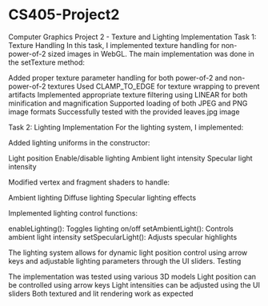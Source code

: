# CS405-Project2

Computer Graphics Project 2 - Texture and Lighting Implementation
Task 1: Texture Handling
In this task, I implemented texture handling for non-power-of-2 sized images in WebGL. The main implementation was done in the setTexture method:

Added proper texture parameter handling for both power-of-2 and non-power-of-2 textures
Used CLAMP_TO_EDGE for texture wrapping to prevent artifacts
Implemented appropriate texture filtering using LINEAR for both minification and magnification
Supported loading of both JPEG and PNG image formats
Successfully tested with the provided leaves.jpg image

Task 2: Lighting Implementation
For the lighting system, I implemented:

Added lighting uniforms in the constructor:

Light position
Enable/disable lighting
Ambient light intensity
Specular light intensity


Modified vertex and fragment shaders to handle:

Ambient lighting
Diffuse lighting
Specular lighting effects


Implemented lighting control functions:

enableLighting(): Toggles lighting on/off
setAmbientLight(): Controls ambient light intensity
setSpecularLight(): Adjusts specular highlights



The lighting system allows for dynamic light position control using arrow keys and adjustable lighting parameters through the UI sliders.
Testing

The implementation was tested using various 3D models
Light position can be controlled using arrow keys
Light intensities can be adjusted using the UI sliders
Both textured and lit rendering work as expected
